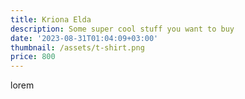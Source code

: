 ```yaml
---
title: Kriona Elda
description: Some super cool stuff you want to buy
date: '2023-08-31T01:04:09+03:00'
thumbnail: /assets/t-shirt.png
price: 800
---
```

lorem
